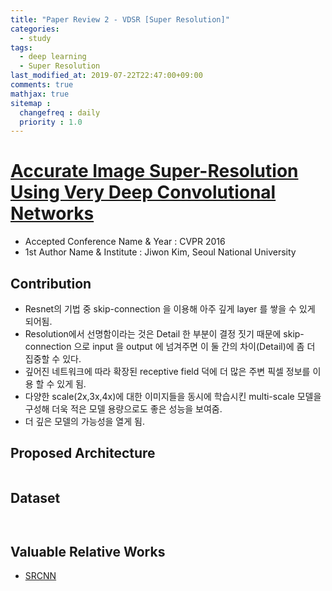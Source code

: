 ```yaml
---
title: "Paper Review 2 - VDSR [Super Resolution]"
categories:
  - study
tags:
  - deep learning
  - Super Resolution
last_modified_at: 2019-07-22T22:47:00+09:00
comments: true
mathjax: true
sitemap :
  changefreq : daily
  priority : 1.0
---
```



# [Accurate Image Super-Resolution Using Very Deep Convolutional Networks](https://arxiv.org/pdf/1511.04587v2.pdf)

- Accepted Conference Name & Year : CVPR 2016
- 1st Author Name & Institute : Jiwon Kim, Seoul National University

## Contribution

- Resnet의 기법 중 skip-connection 을 이용해 아주 깊게 layer 를 쌓을 수 있게 되어됨.
- Resolution에서 선명함이라는 것은 Detail 한 부분이 결정 짓기 때문에 skip-connection 으로 input 을 output 에 넘겨주면 이 둘 간의 차이(Detail)에 좀 더 집중할 수 있다.
- 깊어진 네트워크에 따라 확장된 receptive field 덕에 더 많은 주변 픽셀 정보를 이용 할 수 있게 됨.
- 다양한 scale(2x,3x,4x)에 대한 이미지들을 동시에 학습시킨 multi-scale 모델을 구성해 더욱 적은 모델 용량으로도 좋은 성능을 보여줌.
- 더 깊은 모델의 가능성을 열게 됨.

## Proposed Architecture

<figure class="align-center">
  <img src="{{ site.url }}{{ site.baseurl }}/assets/post_images/2019-09-22-Paper-Review-2-VDSR-Super-Resolution/Untitled-b567e118-f2ae-4859-9f12-5926cdeb84cb.png" alt="">
</figure> 

## Dataset
<figure class="align-center">
  <img src="{{ site.url }}{{ site.baseurl }}/assets/post_images/2019-09-22-Paper-Review-2-VDSR-Super-Resolution/Untitled-bd8eb022-47fe-41ae-8597-7396aee7dcc0.png" alt="">
</figure> 

<figure class="align-center">
  <img src="{{ site.url }}{{ site.baseurl }}/ssets/post_images/2019-09-22-Paper-Review-2-VDSR-Super-Resolution/Untitled-fc2f199c-011b-479e-8227-7d4d7f47831f.png" alt="">
</figure> 

## Valuable Relative Works

- [SRCNN](https://arxiv.org/pdf/1501.00092.pdf)
